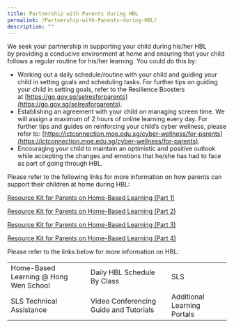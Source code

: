 ```yaml
---
title: Partnership with Parents during HBL
permalink: /Partnership-with-Parents-during-HBL/
description: ""
---
```

We seek your partnership in supporting your child during his/her HBL by providing a conducive environment at home and ensuring that your child follows a regular routine for his/her learning. You could do this by:

*   Working out a daily schedule/routine with your child and guiding your child in setting goals and scheduling tasks. For further tips on guiding your child in setting goals, refer to the Resilience Boosters at [https://go.gov.sg/selresforparents](https://go.gov.sg/selresforparents).
*   Establishing an agreement with your child on managing screen time. We will assign a maximum of 2 hours of online learning every day. For further tips and guides on reinforcing your child’s cyber wellness, please refer to: [https://ictconnection.moe.edu.sg/cyber-wellness/for-parents](https://ictconnection.moe.edu.sg/cyber-wellness/for-parents).
*   Encouraging your child to maintain an optimistic and positive outlook while accepting the changes and emotions that he/she has had to face as part of going through HBL.

Please refer to the following links for more information on how parents can support their children at home during HBL:

[Resource Kit for Parents on Home-Based Learning (Part 1)](/files/Learning%20Hub/Partnership%20Parents%20during%20HBL/Resource-Kit-HBL.pdf)

[Resource Kit for Parents on Home-Based Learning (Part 2)](/files/Learning%20Hub/Partnership%20Parents%20during%20HBL/Resource-Kit-HBL-Part-2.pdf)

[Resource Kit for Parents on Home-Based Learning (Part 3)](/files/Learning%20Hub/Partnership%20Parents%20during%20HBL/Resource-Kit-HBL-Part-3.pdf)

[Resource Kit for Parents on Home-Based Learning (Part 4)](/files/Learning%20Hub/Partnership%20Parents%20during%20HBL/Resource-Kit-HBL-Part-4.pdf)

Please refer to the links below for more information on HBL:

|                                       |                                        |                             |
|---------------------------------------|----------------------------------------|-----------------------------|
| Home-Based Learning @ Hong Wen School |       Daily HBL Schedule By Class      |             SLS             |
|        SLS Technical Assistance       | Video Conferencing Guide and Tutorials | Additional Learning Portals |